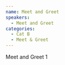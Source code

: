```yaml
---
name: Meet and Greet
speakers:
  - Meet and Greet
categories:
  - Cat B
  - Meet & Greet
---
```


Meet and Greet 1

